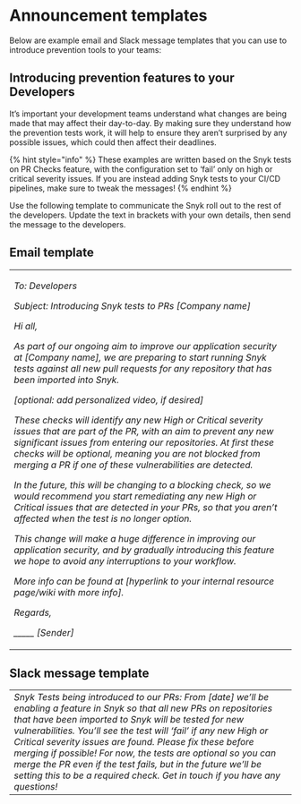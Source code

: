 # Announcement templates

Below are example email and Slack message templates that you can use to introduce prevention tools to your teams:

## Introducing prevention features to your Developers

It’s important your development teams understand what changes are being made that may affect their day-to-day. By making sure they understand how the prevention tests work, it will help to ensure they aren’t surprised by any possible issues, which could then affect their deadlines.

{% hint style="info" %}
These examples are written based on the Snyk tests on PR Checks feature, with the configuration set to ‘fail’ only on high or critical severity issues. If you are instead adding Snyk tests to your CI/CD pipelines, make sure to tweak the messages!
{% endhint %}

Use the following template to communicate the Snyk roll out to the rest of the developers. Update the text in brackets with your own details, then send the message to the developers.

## Email template

|                                                                                                                                                                                                                                                                                                                                                                                                                                                                                                                                                                                                                                                                                                                                                                                                                                                                                                                                                                                                                                                                                                                                                                                                                                                                                                                                                                            |
| -------------------------------------------------------------------------------------------------------------------------------------------------------------------------------------------------------------------------------------------------------------------------------------------------------------------------------------------------------------------------------------------------------------------------------------------------------------------------------------------------------------------------------------------------------------------------------------------------------------------------------------------------------------------------------------------------------------------------------------------------------------------------------------------------------------------------------------------------------------------------------------------------------------------------------------------------------------------------------------------------------------------------------------------------------------------------------------------------------------------------------------------------------------------------------------------------------------------------------------------------------------------------------------------------------------------------------------------------------------------------- |
| <p><em>To: Developers</em></p><p><em>Subject: Introducing Snyk tests to PRs [Company name]</em></p><p><em>Hi all,</em></p><p><em>As part of our ongoing aim to improve our application security at [Company name], we are preparing to start running Snyk tests against all new pull requests for any repository that has been imported into Snyk.</em></p><p><em>[optional: add personalized video, if desired]</em></p><p><em>These checks will identify any new High or Critical severity issues that are part of the PR, with an aim to prevent any new significant issues from entering our repositories. At first these checks will be optional, meaning you are not blocked from merging a PR if one of these vulnerabilities are detected.</em></p><p><em>In the future, this will be changing to a blocking check, so we would recommend you start remediating any new High or Critical issues that are detected in your PRs, so that you aren’t affected when the test is no longer option.</em></p><p><em>This change will make a huge difference in improving our application security, and by gradually introducing this feature we hope to avoid any interruptions to your workflow.</em></p><p><em>More info can be found at [hyperlink to your internal resource page/wiki with more info].</em></p><p><em>Regards,</em></p><p><em>_____ [Sender]</em></p> |

## Slack message template

|                                                                                                                                                                                                                                                                                                                                                                                                                                                                                                                                    |
| ---------------------------------------------------------------------------------------------------------------------------------------------------------------------------------------------------------------------------------------------------------------------------------------------------------------------------------------------------------------------------------------------------------------------------------------------------------------------------------------------------------------------------------- |
| _Snyk Tests being introduced to our PRs: From \[date] we’ll be enabling a feature in Snyk so that all new PRs on repositories that have been imported to Snyk will be tested for new vulnerabilities. You’ll see the test will ‘fail’ if any new High or Critical severity issues are found. Please fix these before merging if possible! For now, the tests are optional so you can merge the PR even if the test fails, but in the future we’ll be setting this to be a required check. Get in touch if you have any questions!_ |

###
